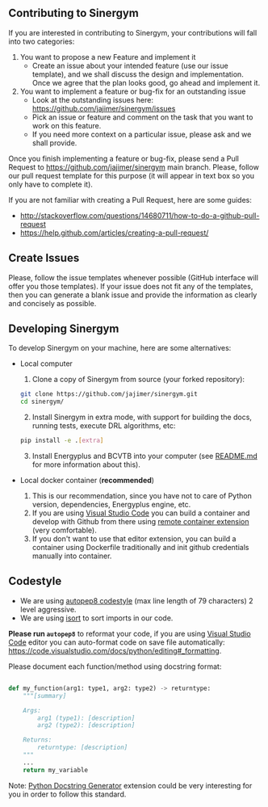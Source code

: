 ## Contributing to Sinergym

If you are interested in contributing to Sinergym, your contributions will fall
into two categories:
1. You want to propose a new Feature and implement it
    - Create an issue about your intended feature (use our issue template), and we shall discuss the design and
    implementation. Once we agree that the plan looks good, go ahead and implement it.
2. You want to implement a feature or bug-fix for an outstanding issue
    - Look at the outstanding issues here: https://github.com/jajimer/sinergym/issues
    - Pick an issue or feature and comment on the task that you want to work on this feature.
    - If you need more context on a particular issue, please ask and we shall provide.

Once you finish implementing a feature or bug-fix, please send a Pull Request to
https://github.com/jajimer/sinergym main branch. Please, follow our pull request template for this purpose
(it will appear in text box so you only have to complete it).

If you are not familiar with creating a Pull Request, here are some guides:
- http://stackoverflow.com/questions/14680711/how-to-do-a-github-pull-request
- https://help.github.com/articles/creating-a-pull-request/

## Create Issues

Please, follow the issue templates whenever possible (GitHub interface will offer you those templates). If your issue does not fit any of the templates, then you can generate a blank issue and provide the information as clearly and concisely as possible.

## Developing Sinergym

To develop Sinergym on your machine, here are some alternatives:

- Local computer

    1. Clone a copy of Sinergym from source (your forked repository):

    ```bash
    git clone https://github.com/jajimer/sinergym.git
    cd sinergym/
    ```

    2. Install Sinergym in extra mode, with support for building the docs, running tests, execute DRL algorithms, etc:

    ```bash
    pip install -e .[extra]
    ```

    3. Install Energyplus and BCVTB into your computer (see [README.md](https://github.com/jajimer/sinergym/blob/main/README.md) for more information about this).

- Local docker container (**recommended**)

    1. This is our recommendation, since you have not to care of Python version, dependencies, Energyplus engine, etc.
    2. If you are using [Visual Studio Code](https://code.visualstudio.com/) you can build a container and develop with Github from there using [remote container extension](https://code.visualstudio.com/docs/remote/containers) (very comfortable).
    3. If you don't want to use that editor extension, you can build a container using Dockerfile traditionally and init github credentials manually into container.

## Codestyle

- We are using [autopep8 codestyle](https://github.com/hhatto/autopep8) (max line length of 79 characters) 2 level aggressive.
- We are using [isort](https://github.com/PyCQA/isort) to sort imports in our code.

**Please run `autopep8`** to reformat your code, if you are using [Visual Studio Code](https://code.visualstudio.com/) editor you can auto-format code on save file automatically: https://code.visualstudio.com/docs/python/editing#_formatting.

Please document each function/method using docstring format:

```python

def my_function(arg1: type1, arg2: type2) -> returntype:
    """[summary]

    Args:
        arg1 (type1): [description]
        arg2 (type2): [description]

    Returns:
        returntype: [description]
    """
    ...
    return my_variable
```

Note: [Python Docstring Generator](https://marketplace.visualstudio.com/items?itemName=njpwerner.autodocstring) extension could be very interesting for you in order to follow this standard.
